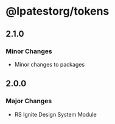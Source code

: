 # @lpatestorg/tokens

## 2.1.0

### Minor Changes

- Minor changes to packages

## 2.0.0

### Major Changes

- RS Ignite Design System Module
